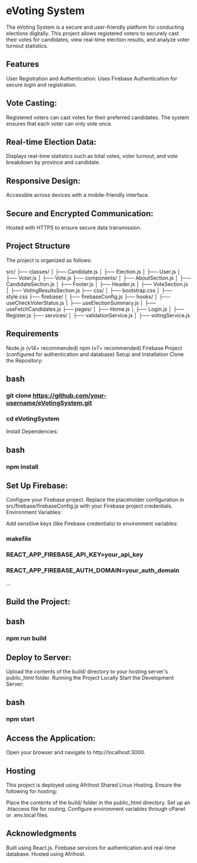 # eVoting System
The eVoting System is a secure and user-friendly platform for conducting elections digitally. This project allows registered voters to securely cast their votes for candidates, view real-time election results, and analyze voter turnout statistics.

## Features
User Registration and Authentication:
Uses Firebase Authentication for secure login and registration.

## Vote Casting:
Registered voters can cast votes for their preferred candidates. The system ensures that each voter can only vote once.

## Real-time Election Data:
Displays real-time statistics such as total votes, voter turnout, and vote breakdown by province and candidate.

## Responsive Design:
Accessible across devices with a mobile-friendly interface.

## Secure and Encrypted Communication:
Hosted with HTTPS to ensure secure data transmission.

## Project Structure
The project is organized as follows:

src/
├── classes/
│   ├── Candidate.js
│   ├── Election.js
│   ├── User.js
│   ├── Voter.js
│   ├── Vote.js
├── components/
│   ├── AboutSection.js
│   ├── CandidateSection.js
│   ├── Footer.js
│   ├── Header.js
│   ├── VoteSection.js
│   ├── VotingResultsSection.js
├── css/
│   ├── bootstrap.css
│   ├── style.css
├── firebase/
│   ├── firebaseConfig.js
├── hooks/
│   ├── useCheckVoterStatus.js
│   ├── useElectionSummary.js
│   ├── useFetchCandidates.js
├── pages/
│   ├── Home.js
│   ├── Login.js
│   ├── Register.js
├── services/
│   ├── validationService.js
│   ├── votingService.js

## Requirements
Node.js (v14+ recommended)
npm (v7+ recommended)
Firebase Project (configured for authentication and database)
Setup and Installation
Clone the Repository:

## bash
### git clone https://github.com/your-username/eVotingSystem.git
### cd eVotingSystem
Install Dependencies:

## bash
### npm install

## Set Up Firebase:
Configure your Firebase project.
Replace the placeholder configuration in src/firebase/firebaseConfig.js with your Firebase project credentials.
Environment Variables:

Add sensitive keys (like Firebase credentials) to environment variables:
### makefile
### REACT_APP_FIREBASE_API_KEY=your_api_key
### REACT_APP_FIREBASE_AUTH_DOMAIN=your_auth_domain
...
## Build the Project:

## bash
### npm run build

## Deploy to Server:
Upload the contents of the build/ directory to your hosting server's public_html folder.
Running the Project Locally
Start the Development Server:

## bash
### npm start

## Access the Application:
Open your browser and navigate to http://localhost:3000.

## Hosting
This project is deployed using Afrihost Shared Linux Hosting.
Ensure the following for hosting:

Place the contents of the build/ folder in the public_html directory.
Set up an .htaccess file for routing.
Configure environment variables through cPanel or .env.local files.

## Acknowledgments
Built using React.js.
Firebase services for authentication and real-time database.
Hosted using Afrihost.